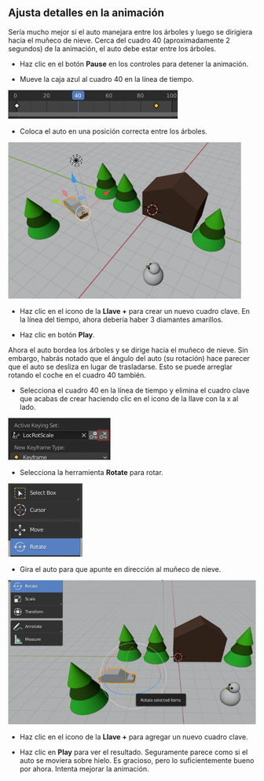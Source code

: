 ## Ajusta detalles en la animación

Sería mucho mejor si el auto manejara entre los árboles y luego se dirigiera hacia el muñeco de nieve. Cerca del cuadro 40 (aproximadamente 2 segundos) de la animación, el auto debe estar entre los árboles.

+ Haz clic en el botón **Pause** en los controles para detener la animación.

+ Mueve la caja azul al cuadro 40 en la línea de tiempo.

![Cuadro 40](images/blender-frame-40.png)

+ Coloca el auto en una posición correcta entre los árboles.

![Auto entre árboles](images/blender-car-between-trees.png)

+ Haz clic en el icono de la **Llave +** para crear un nuevo cuadro clave. En la línea del tiempo, ahora debería haber 3 diamantes amarillos.

+ Haz clic en botón **Play**.

Ahora el auto bordea los árboles y se dirige hacia el muñeco de nieve. Sin embargo, habrás notado que el ángulo del auto (su rotación) hace parecer que el auto se desliza en lugar de trasladarse. Esto se puede arreglar rotando el coche en el cuadro 40 también.

+ Selecciona el cuadro 40 en la línea de tiempo y elimina el cuadro clave que acabas de crear haciendo clic en el icono de la llave con la x al lado.

![Eliminar el cuadro clave](images/blender-key-x.png)

+ Selecciona la herramienta **Rotate** para rotar.

![Herramienta Rotar](images/blender-rotate-tool.png)

+ Gira el auto para que apunte en dirección al muñeco de nieve.

![Girar el auto](images/blender-rotate-car.png)

+ Haz clic en el icono de la **Llave +** para agregar un nuevo cuadro clave.

+ Haz clic en **Play** para ver el resultado. Seguramente parece como si el auto se moviera sobre hielo. Es gracioso, pero lo suficientemente bueno por ahora. Intenta mejorar la animación.